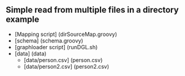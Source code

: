 ## Simple read from multiple files in a directory example
* [Mapping script] (dirSourceMap.groovy)
* [schema] (schema.groovy)
* [graphloader script] (runDGL.sh)
* [data] (data)
    * [data/person.csv] (person.csv)
    * [data/person2.csv] (person2.csv)
